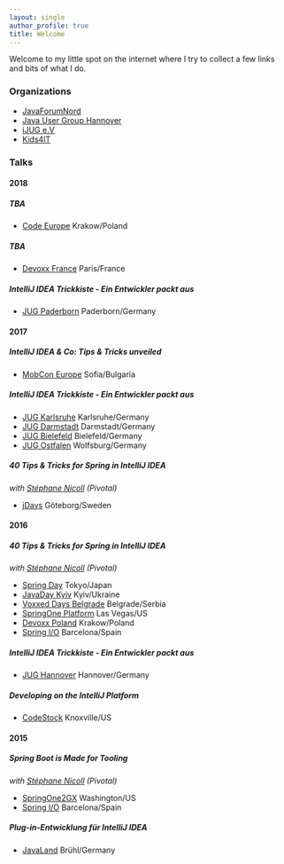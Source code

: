 ```yaml
---
layout: single
author_profile: true
title: Welcome
---
```


Welcome to my little spot on the internet where I try to collect a few links and bits of what I do.

### Organizations
* [JavaForumNord](http://javaforumnord.de)
* [Java User Group Hannover](http://www.jug-h.de)
* [iJUG e.V](http://ijug.eu/)
* [Kids4IT](https://www.kids4it.de/)


### Talks

#### 2018

##### TBA
* [Code Europe](https://www.codeeurope.pl/en) Krakow/Poland

##### TBA
* [Devoxx France](http://devoxx.fr/) Paris/France

##### IntelliJ IDEA Trickkiste - Ein Entwickler packt aus
* [JUG Paderborn](https://jug-pb.gitlab.io/) Paderborn/Germany


#### 2017

##### IntelliJ IDEA & Co: Tips & Tricks unveiled
* [MobCon Europe](https://mobcon.com/) Sofia/Bulgaria

##### IntelliJ IDEA Trickkiste - Ein Entwickler packt aus
* [JUG Karlsruhe](http://jug-karlsruhe.de/) Karlsruhe/Germany
* [JUG Darmstadt](https://www.jug-da.de/) Darmstadt/Germany
* [JUG Bielefeld](https://www.meetup.com/de-DE/Java-User-Group-Bielefeld/) Bielefeld/Germany
* [JUG Ostfalen](http://www.jug-ostfalen.de/) Wolfsburg/Germany

##### 40 Tips & Tricks for Spring in IntelliJ IDEA
_with [Stéphane Nicoll](http://twitter.com/snicoll) (Pivotal)_
* [jDays](http://www.jdays.se/) Göteborg/Sweden


#### 2016

##### 40 Tips & Tricks for Spring in IntelliJ IDEA
_with [Stéphane Nicoll](http://twitter.com/snicoll) (Pivotal)_
* [Spring Day](http://springday2016.springframework.jp/) Tokyo/Japan
* [JavaDay Kyiv](http://javaday.org.ua/kyiv/) Kyiv/Ukraine
* [Voxxed Days Belgrade](http://belgrade.voxxeddays.com/) Belgrade/Serbia
* [SpringOne Platform](https://springoneplatform.io/) Las Vegas/US
* [Devoxx Poland](http://devoxx.pl/) Krakow/Poland
* [Spring I/O](http://springio.net) Barcelona/Spain

##### IntelliJ IDEA Trickkiste - Ein Entwickler packt aus
* [JUG Hannover](http://www.jug-h.de) Hannover/Germany

##### Developing on the IntelliJ Platform 
* [CodeStock](http://codestock.org/) Knoxville/US


#### 2015

##### Spring Boot is Made for Tooling
_with [Stéphane Nicoll](http://twitter.com/snicoll) (Pivotal)_
* [SpringOne2GX](http://lanyrd.com/2015/springone-2gx/) Washington/US
* [Spring I/O](http://springio.net) Barcelona/Spain

##### Plug-in-Entwicklung für IntelliJ IDEA 
* [JavaLand](https://www.javaland.eu) Brühl/Germany
